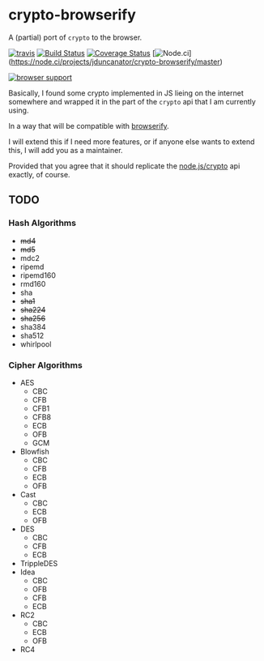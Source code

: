 # crypto-browserify

A (partial) port of `crypto` to the browser.


[![travis](https://secure.travis-ci.org/jduncanator/crypto-browserify.png?branch=master)](https://travis-ci.org/jduncanator/crypto-browserify) [![Build Status](https://drone.io/github.com/jduncanator/crypto-browserify/status.png)](https://drone.io/github.com/jduncanator/crypto-browserify/latest) [![Coverage Status](https://coveralls.io/repos/jduncanator/crypto-browserify/badge.png)](https://coveralls.io/r/jduncanator/crypto-browserify) [![Node.ci](https://node.ci/report/jduncanator/crypto-browserify/master.png)]
(https://node.ci/projects/jduncanator/crypto-browserify/master)

[![browser support](https://ci.testling.com/jduncanator/crypto-browserify.png)](http://ci.testling.com/jduncanator/crypto-browserify)


Basically, I found some crypto implemented in JS lieing on the internet somewhere
and wrapped it in the part of the `crypto` api that I am currently using.

In a way that will be compatible with [browserify](https://github.com/substack/node-browserify/).

I will extend this if I need more features, or if anyone else wants to extend this,
I will add you as a maintainer.

Provided that you agree that it should replicate the [node.js/crypto](http://nodejs.org/api/crypto.html) api exactly, of course.

## TODO

### Hash Algorithms

  * ~~md4~~
  * ~~md5~~
  * mdc2
  * ripemd
  * ripemd160
  * rmd160
  * sha
  * ~~sha1~~
  * ~~sha224~~
  * ~~sha256~~
  * sha384
  * sha512
  * whirlpool

### Cipher Algorithms

  * AES
    * CBC
    * CFB
    * CFB1
    * CFB8
    * ECB 
    * OFB
    * GCM
  * Blowfish
    * CBC
    * CFB
    * ECB
    * OFB
  * Cast
    * CBC
    * ECB
    * OFB
  * DES
    * CBC
    * CFB
    * ECB
  * TrippleDES
  * Idea
    * CBC
    * OFB
    * CFB
    * ECB
  * RC2
    * CBC
    * ECB
    * OFB
  * RC4

